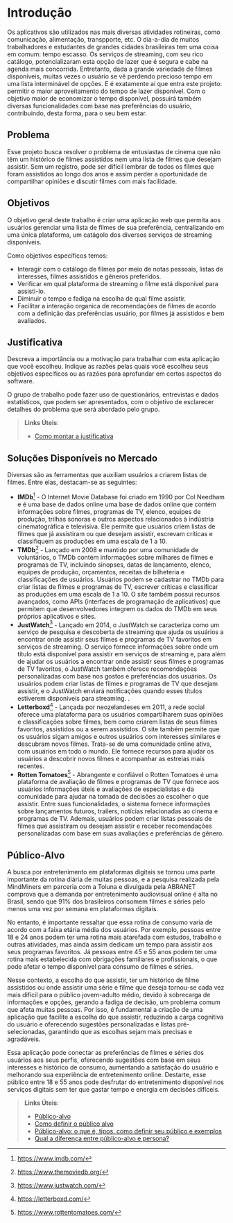 # Introdução

Os aplicativos são utilizados nas mais diversas atividades rotineiras, como comunicação, alimentação, transpporte, etc.
O dia-a-dia de muitos trabalhadores e estudantes de grandes cidades brasileiras tem uma coisa em comum: tempo escasso.
Os serviços de streaming, com seu rico catálogo, potencializaram esta opção de lazer que é segura e cabe na agenda mais concorrida.
Entretanto, dada a grande variedade de filmes disponíveis, muitas vezes o usuário se vê perdendo precioso tempo em uma lista interminável de opções.
E é exatamente aí que entra este projeto: permitir o maior aproveitamento do tempo de lazer disponível.
Com o objetivo maior de economizar o tempo disponível, possuirá também diversas funcionalidades com base nas preferências do usuário,
contribuindo, desta forma, para o seu bem estar.

## Problema

Esse projeto busca resolver o problema de entusiastas de cinema que não têm um histórico de filmes assistidos nem uma lista de filmes que desejam assistir. Sem um registro, pode ser difícil lembrar de todos os filmes que foram assistidos ao longo dos anos e assim perder a oportunidade de compartilhar opiniões e discutir filmes com mais facilidade.

## Objetivos

O objetivo geral deste trabalho é criar uma aplicação web que permita aos usuários gerenciar uma lista de filmes de sua preferência, centralizando em uma única plataforma, um catágolo dos diversos serviços de streaming disponíveis.



Como objetivos específicos temos:
  - Interagir com o catálogo de filmes por meio de notas pessoais, listas de interesses, filmes assistidos e gêneros preferidos.
  - Verificar em qual plataforma de streaming o filme está disponível para assisti-lo. 
  - Diminuir o tempo e fadiga na escolha de qual filme assistir.
  - Facilitar a interação organica de recomendações de filmes de acordo com a definição das preferências usuário, por filmes já assistidos e bem avaliados.
  
  
## Justificativa

Descreva a importância ou a motivação para trabalhar com esta aplicação que você escolheu. Indique as razões pelas quais você escolheu seus objetivos específicos ou as razões para aprofundar em certos aspectos do software.

O grupo de trabalho pode fazer uso de questionários, entrevistas e dados estatísticos, que podem ser apresentados, com o objetivo de esclarecer detalhes do problema que será abordado pelo grupo.

> **Links Úteis**:
> - [Como montar a justificativa](https://guiadamonografia.com.br/como-montar-justificativa-do-tcc/)

## Soluções Disponíveis no Mercado

Diversas são as ferramentas que auxiliam usuários a criarem listas de filmes. Entre elas, destacam-se as seguintes:

-	**IMDb**[^1] - O Internet Movie Database foi criado em 1990 por Col Needham e é uma base de dados online  uma base de dados online que contém informações sobre filmes, programas de TV, elenco, equipes de produção, trilhas sonoras e outros aspectos relacionados à indústria cinematográfica e televisiva. Ele permite que usuários criem listas de filmes que já assistiram ou que desejam assistir, escrevam críticas e classifiquem as produções em uma escala de 1 a 10. 
-	**TMDb**[^2] - Lançado em 2008 e mantido por uma comunidade de voluntários, o TMDb contém informações sobre milhares de filmes e programas de TV, incluindo sinopses, datas de lançamento, elenco, equipes de produção, orçamentos, receitas de bilheteria e classificações de usuários. Usuários podem se cadastrar no TMDb para criar listas de filmes e programas de TV, escrever críticas e classificar as produções em uma escala de 1 a 10. O site também possui recursos avançados, como APIs (interfaces de programação de aplicativos) que permitem que desenvolvedores integrem os dados do TMDb em seus próprios aplicativos e sites.
-	**JustWatch**[^3] - Lançado em 2014, o JustWatch se caracteriza como um serviço de pesquisa e descoberta de streaming que ajuda os usuários a encontrar onde assistir seus filmes e programas de TV favoritos em serviços de streaming. O serviço fornece informações sobre onde um título está disponível para assistir em serviços de streaming e, para além de ajudar os usuários a encontrar onde assistir seus filmes e programas de TV favoritos, o JustWatch também oferece recomendações personalizadas com base nos gostos e preferências dos usuários. Os usuários podem criar listas de filmes e programas de TV que desejam assistir, e o JustWatch enviará notificações quando esses títulos estiverem disponíveis para streaming.  .
-	**Letterboxd**[^4] - Lançada por neozelandeses em 2011, a rede social oferece uma plataforma para os usuários compartilharem suas opiniões e classificações sobre filmes, bem como criarem listas de seus filmes favoritos, assistidos ou a serem assistidos. O site também permite que os usuários sigam amigos e outros usuários com interesses similares e descubram novos filmes. Trata-se de uma comunidade online ativa, com usuários em todo o mundo. Ele fornece recursos para ajudar os usuários a descobrir novos filmes e acompanhar as estreias mais recentes.
-	**Rotten Tomatoes**[^5] - Abrangente e confiável o Rotten Tomatoes é uma plataforma de avaliação de filmes e programas de TV que fornece aos usuários informações úteis e avaliações de especialistas e da comunidade para ajudar na tomada de decisões ao escolher o que assistir. Entre suas funcionalidades, o sistema fornece informações sobre lançamentos futuros, trailers, notícias relacionadas ao cinema e programas de TV. Ademais, usuários podem criar listas pessoais de filmes que assistiram ou desejam assistir e receber recomendações personalizadas com base em suas avaliações e preferências de gênero.

[^1]: https://www.imdb.com/
[^2]: https://www.themoviedb.org/
[^3]: https://www.justwatch.com/
[^4]: https://letterboxd.com/
[^5]: https://www.rottentomatoes.com/ 


## Público-Alvo

A busca por entretenimento em plataformas digitais se tornou uma parte importante da rotina diária de muitas pessoas, e a pesquisa realizada pela MindMiners em parceria com a Toluna e divulgada pela ABRANET comprova que a demanda por entretenimento audiovisual online é alta no Brasil, sendo que 91% dos brasileiros consomem filmes e séries pelo menos uma vez por semana em plataformas digitais.

No entanto, é importante ressaltar que essa rotina de consumo varia de acordo com a faixa etária média dos usuários. Por exemplo, pessoas entre 18 e 24 anos podem ter uma rotina mais atarefada com estudos, trabalho e outras atividades, mas ainda assim dedicam um tempo para assistir aos seus programas favoritos. Já pessoas entre 45 e 55 anos podem ter uma rotina mais estabelecida com obrigações familiares e profissionais, o que pode afetar o tempo disponível para consumo de filmes e séries.

Nesse contexto, a escolha do que assistir, ter um histórico de filme assistidos ou onde assistir uma série e filme que deseja  tornou-se cada vez mais difícil para o público jovem-adulto médio, devido à sobrecarga de informações e opções, gerando a fadiga de decisão, um problema comum que afeta muitas pessoas. Por isso, é fundamental a criação de uma aplicação que facilite a escolha do que assistir, reduzindo a carga cognitiva do usuário e oferecendo sugestões personalizadas e listas pré-selecionadas, garantindo que as escolhas sejam mais precisas e agradáveis.

Essa aplicação pode conectar as preferências de filmes e séries dos usuários aos seus perfis, oferecendo sugestões com base em seus interesses e histórico de consumo, aumentando a satisfação do usuário e melhorando sua experiência de entretenimento online. Destarte, esse público  entre 18 e 55 anos pode desfrutar do entretenimento disponível nos serviços digitais sem ter que gastar tempo e energia em decisões difíceis.

[^1]: https://abrir.link/QbLhf


> **Links Úteis**:
> - [Público-alvo](https://blog.hotmart.com/pt-br/publico-alvo/)
> - [Como definir o público alvo](https://exame.com/pme/5-dicas-essenciais-para-definir-o-publico-alvo-do-seu-negocio/)
> - [Público-alvo: o que é, tipos, como definir seu público e exemplos](https://klickpages.com.br/blog/publico-alvo-o-que-e/)
> - [Qual a diferença entre público-alvo e persona?](https://rockcontent.com/blog/diferenca-publico-alvo-e-persona/)
